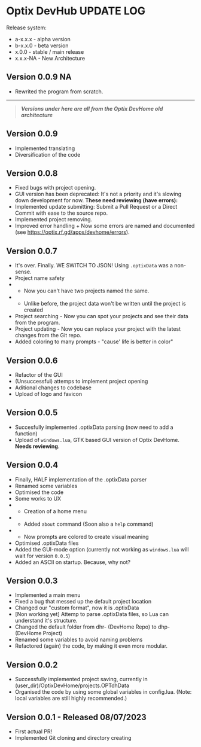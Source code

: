 # Optix DevHub UPDATE LOG
Release system:
- a-x.x.x - alpha version
- b-x.x.0 - beta version
- x.0.0 - stable / main release
- x.x.x-NA - New Architecture

## Version 0.0.9 NA
- Rewrited the program from scratch.

---
> ***Versions under here are all from the Optix DevHome old architecture***
## Version 0.0.9
- Implemented translating
- Diversification of the code
## Version 0.0.8
- Fixed bugs with project opening.
- GUI version has been deprecated: It's not a priority and it's slowing down development for now.
**These need reviewing (have errors):**
- Implemented update submitting: Submit a Pull Request or a Direct Commit with ease to the source repo.
- Implemented project removing.
- Improved error handling + Now some errors are named and documented (see https://optix.rf.gd/apps/devhome/errors).
## Version 0.0.7
- It's over. Finally. WE SWITCH TO JSON! Using `.optixData` was a non-sense.
- Project name safety
- - Now you can't have two projects named the same.
- - Unlike before, the project data won't be written until the project is created
- Project searching - Now you can spot your projects and see their data from the program.
- Project updating - Now you can replace your project with the latest changes from the Git repo.
- Added coloring to many prompts - "cause' life is better in color"
## Version 0.0.6
- Refactor of the GUI
- (Unsuccessful) attemps to implement project opening
- Aditional changes to codebase
- Upload of logo and favicon
## Version 0.0.5
- Succesfully implemented .optixData parsing (now need to add a function)
- Upload of `windows.lua`, GTK based GUI version of Optix DevHome. **Needs reviewing**.
## Version 0.0.4
- Finally, HALF implementation of the .optixData parser
- Renamed some variables
- Optimised the code
- Some works to UX
- - Creation of a home menu
- - Added `about` command (Soon also a `help` command)
- - Now prompts are colored to create visual meaning
- Optimised .optixData files
- Added the GUI-mode option (currently not working as `windows.lua` will wait for version `0.0.5`)
- Added an ASCII on startup. Because, why not?
## Version 0.0.3
- Implemented a main menu
- Fixed a bug that messed up the default project location
- Changed our "custom format", now it is .optixData
- [Non working yet] Attemp to parse .optixData files, so Lua can understand it's structure.
- Changed the default folder from dhr- (DevHome Repo) to dhp- (DevHome Project)
- Renamed some variables to avoid naming problems
- Refactored (again) the code, by making it even more modular.

## Version 0.0.2
- Successfully implemented project saving, currently in (user_dir)/OptixDevHome/projects.OPTdhData
- Organised the code by using some global variables in config.lua. (Note: local variables are still highly recommended.)

## Version 0.0.1 - Released 08/07/2023
- First actual PR!
- Implemented Git cloning and directory creating